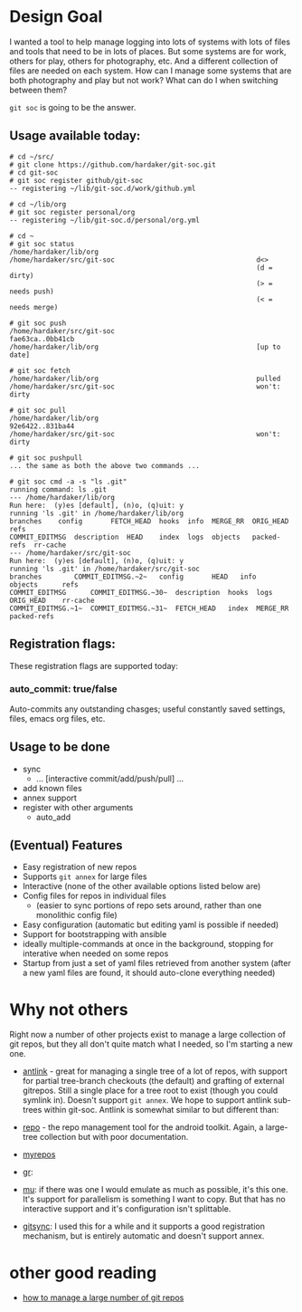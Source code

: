 # Design Goal

I wanted a tool to help manage logging into lots of systems with lots
of files and tools that need to be in lots of places.  But some
systems are for work, others for play, others for photography, etc.
And a different collection of files are needed on each system.  How
can I manage some systems that are both photography and play but not
work?  What can do I when switching between them?

`git soc` is going to be the answer.

## Usage available today:

    # cd ~/src/
    # git clone https://github.com/hardaker/git-soc.git
    # cd git-soc
	# git soc register github/git-soc
    -- registering ~/lib/git-soc.d/work/github.yml
    
    # cd ~/lib/org
	# git soc register personal/org
    -- registering ~/lib/git-soc.d/personal/org.yml
    
    # cd ~
    # git soc status
    /home/hardaker/lib/org                                        
    /home/hardaker/src/git-soc                                   d<>
                                                                 (d = dirty)
                                                                 (> = needs push)
                                                                 (< = needs merge)

    # git soc push
    /home/hardaker/src/git-soc                                   fae63ca..0bb41cb
    /home/hardaker/lib/org                                       [up to date]

    # git soc fetch
    /home/hardaker/lib/org                                       pulled
    /home/hardaker/src/git-soc                                   won't: dirty

    # git soc pull
    /home/hardaker/lib/org                                       92e6422..831ba44
    /home/hardaker/src/git-soc                                   won't: dirty

    # git soc pushpull
    ... the same as both the above two commands ...

    # git soc cmd -a -s "ls .git"
    running command: ls .git
    --- /home/hardaker/lib/org
    Run here:  (y)es [default], (n)o, (q)uit: y
    running 'ls .git' in /home/hardaker/lib/org
    branches	config	     FETCH_HEAD  hooks	info  MERGE_RR	ORIG_HEAD    refs
    COMMIT_EDITMSG	description  HEAD	 index	logs  objects	packed-refs  rr-cache
    --- /home/hardaker/src/git-soc
    Run here:  (y)es [default], (n)o, (q)uit: y
    running 'ls .git' in /home/hardaker/src/git-soc
    branches	    COMMIT_EDITMSG.~2~	 config       HEAD   info      objects	    refs
    COMMIT_EDITMSG	    COMMIT_EDITMSG.~30~  description  hooks  logs      ORIG_HEAD    rr-cache
    COMMIT_EDITMSG.~1~  COMMIT_EDITMSG.~31~  FETCH_HEAD   index  MERGE_RR  packed-refs

## Registration flags:

These registration flags are supported today:

### auto_commit:  true/false

Auto-commits any outstanding chasges; useful constantly saved
settings, files, emacs org files, etc.

## Usage to be done

- sync
  - ... [interactive commit/add/push/pull] ...
- add known files
- annex support
- register with other arguments
  - auto_add

## (Eventual) Features

* Easy registration of new repos
* Supports `git annex` for large files
* Interactive (none of the other available options listed below are)
* Config files for repos in individual files
  * (easier to sync portions of repo sets around, rather than one
  monolithic config file)
* Easy configuration (automatic but editing yaml is possible if needed)
* Support for bootstrapping with ansible
* ideally multiple-commands at once in the background, stopping for
  interative when needed on some repos
* Startup from just a set of yaml files retrieved from another system 
  (after a new yaml files are found, it should auto-clone everything needed)

# Why not others

Right now a number of other projects exist to manage a large
collection of git repos, but they all don't quite match what I needed,
so I'm starting a new one.

* [antlink](https://ant.isi.edu/software/antlink/) - great for
managing a single tree of a lot of repos, with support for partial
tree-branch checkouts (the default) and grafting of external gitrepos.
Still a single place for a tree root to exist (though you could
symlink in).  Doesn't support `git annex`.  We hope to support antlink
sub-trees within git-soc.  Antlink is somewhat similar to but
different than:

* [repo](https://source.android.com/source/using-repo.html) - the repo
  management tool for the android toolkit.  Again, a large-tree
  collection but with poor documentation.

* [myrepos](https://myrepos.branchable.com/)

* [gr](https://github.com/mixu/gr):

* [mu](https://fabioz.github.io/mu-repo/): if there was one I would
  emulate as much as possible, it's this one.  It's support for
  parallelism is something I want to copy.  But that has no interactive
  support and it's configuration isn't splittable.

* [gitsync](https://github.com/simonthum/git-sync): I used this for a
  while and it supports a good registration mechanism, but is entirely
  automatic and doesn't support annex.

# other good reading

* [how to manage a large number of git repos](https://www.quora.com/Is-there-an-easy-way-to-manage-a-lot-of-git-repositories)
